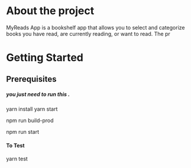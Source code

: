  


# About the project 
####  
MyReads App is a bookshelf app that allows you to select and categorize books you have read, are currently reading, or want to read. The pr
# Getting Started


## Prerequisites

##### you just need to run this .

 
yarn install 
yarn start
 
 
npm run build-prod

npm run start  

#### To Test
yarn test
 
 
 
 
